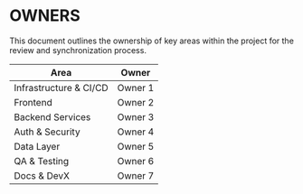 # OWNERS

This document outlines the ownership of key areas within the project for the review and synchronization process.

| Area                  | Owner   |
| --------------------- | ------- |
| Infrastructure & CI/CD | Owner 1 |
| Frontend              | Owner 2 |
| Backend Services      | Owner 3 |
| Auth & Security       | Owner 4 |
| Data Layer            | Owner 5 |
| QA & Testing          | Owner 6 |
| Docs & DevX           | Owner 7 |